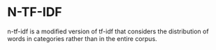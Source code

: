 # N-TF-IDF
n-tf-idf is a modified version of tf-idf that considers the distribution of words in categories rather than in the entire corpus.
